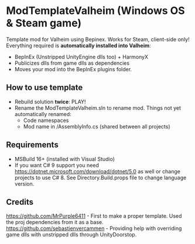 # ModTemplateValheim (Windows OS & Steam game)
Template mod for Valheim using Bepinex. Works for Steam, client-side only!
Everything required is **automatically installed into Valheim**:
 - BepInEx (Unstripped UnityEngine dlls too) + HarmonyX
 - Publicizes dlls from game dlls as dependencies
 - Moves your mod into the BepInEx plugins folder.

## How to use template
 - Rebuild solution **twice**: PLAY!
 - Rename the ModTemplateValheim.sln to rename mod. Things not yet automatically renamed:
   - Code namespaces
   - Mod name in /AssemblyInfo.cs (shared between all projects)

## Requirements
 - MSBuild 16+ (installed with Visual Studio)
 - If you want C# 9 support you need https://dotnet.microsoft.com/download/dotnet/5.0 as well or change projects to use C# 8. See Directory.Build.props file to change language version.

## Credits
https://github.com/MrPurple6411 - First to make a proper template. Used the proj dependencies from it as a base.  
https://github.com/sebastienvercammen - Providing help with overriding game dlls with unstripped dlls through UnityDoorstop.
